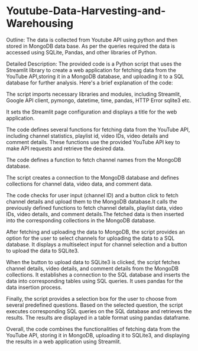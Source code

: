 # Youtube-Data-Harvesting-and-Warehousing
Outline:
The data is collected from Youtube API using python and then stored in MongoDB data base. As per the queries required the data is accessed using SQLite, Pandas, and other libraries of Python.

Detailed Description:
The provided code is a Python script that uses the Streamlit library to create a web application for fetching data from the YouTube API,storing it in a MongoDB database, and uploading it to a SQL database for further analysis. Here's a brief explanation of the code:

The script imports necessary libraries and modules, including Streamlit, Google API client, pymongo, datetime, time, pandas, HTTP Error sqlite3 etc.

It sets the Streamlit page configuration and displays a title for the web application.

The code defines several functions for fetching data from the YouTube API, including channel statistics, playlist id, video IDs, video details and comment details. These functions use the provided YouTube API key to make API requests and retrieve the desired data.

The code defines a function to fetch channel names from the MongoDB database.

The script creates a connection to the MongoDB database and defines collections for channel data, video data, and comment data.

The code checks for user input (channel ID) and a button click to fetch channel details and upload them to the MongoDB database.It calls the previously defined functions to fetch channel details, playlist data, video IDs, video details, and comment details.The fetched data is then inserted into the corresponding collections in the MongoDB database.

After fetching and uploading the data to MongoDB, the script provides an option for the user to select channels for uploading the data to a SQL database. It displays a multiselect input for channel selection and a button to upload the data to SQLite3.

When the button to upload data to SQLite3 is clicked, the script fetches channel details, video details, and comment details from the MongoDB collections. It establishes a connection to the SQL database and inserts the data into corresponding tables using SQL queries. It uses pandas for the data insertion process.

Finally, the script provides a selection box for the user to choose from several predefined questions. Based on the selected question, the script executes
corresponding SQL queries on the SQL database and retrieves the results. The results are displayed in a table format using pandas dataframe.

Overall, the code combines the functionalities of fetching data from the YouTube API, storing it in MongoDB, uploading it to SQLite3, and displaying the results in a web application using Streamlit.

